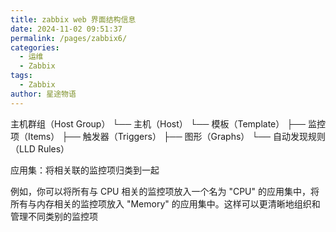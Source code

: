 ```yaml
---
title: zabbix web 界面结构信息
date: 2024-11-02 09:51:37
permalink: /pages/zabbix6/
categories:
  - 运维
  - Zabbix
tags:
  - Zabbix
author: 星途物语
---
```

主机群组（Host Group）
└── 主机（Host）
    └── 模板（Template）
        ├── 监控项（Items）
        ├── 触发器（Triggers）
        ├── 图形（Graphs）
        └── 自动发现规则（LLD Rules）

应用集：将相关联的监控项归类到一起

例如，你可以将所有与 CPU 相关的监控项放入一个名为 "CPU" 的应用集中，将所有与内存相关的监控项放入 "Memory" 的应用集中。这样可以更清晰地组织和管理不同类别的监控项